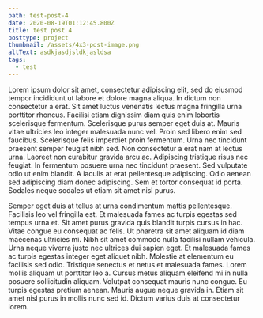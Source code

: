 ```yaml
---
path: test-post-4
date: 2020-08-19T01:12:45.800Z
title: test post 4
posttype: project
thumbnail: /assets/4x3-post-image.png
altText: asdkjasdjsldkjasldsa
tags:
  - test
---
```

Lorem ipsum dolor sit amet, consectetur adipiscing elit, sed do eiusmod tempor incididunt ut labore et dolore magna aliqua. In dictum non consectetur a erat. Sit amet luctus venenatis lectus magna fringilla urna porttitor rhoncus. Facilisi etiam dignissim diam quis enim lobortis scelerisque fermentum. Scelerisque purus semper eget duis at. Mauris vitae ultricies leo integer malesuada nunc vel. Proin sed libero enim sed faucibus. Scelerisque felis imperdiet proin fermentum. Urna nec tincidunt praesent semper feugiat nibh sed. Non consectetur a erat nam at lectus urna. Laoreet non curabitur gravida arcu ac. Adipiscing tristique risus nec feugiat. In fermentum posuere urna nec tincidunt praesent. Sed vulputate odio ut enim blandit. A iaculis at erat pellentesque adipiscing. Odio aenean sed adipiscing diam donec adipiscing. Sem et tortor consequat id porta. Sodales neque sodales ut etiam sit amet nisl purus.

Semper eget duis at tellus at urna condimentum mattis pellentesque. Facilisis leo vel fringilla est. Et malesuada fames ac turpis egestas sed tempus urna et. Sit amet purus gravida quis blandit turpis cursus in hac. Vitae congue eu consequat ac felis. Ut pharetra sit amet aliquam id diam maecenas ultricies mi. Nibh sit amet commodo nulla facilisi nullam vehicula. Urna neque viverra justo nec ultrices dui sapien eget. Et malesuada fames ac turpis egestas integer eget aliquet nibh. Molestie at elementum eu facilisis sed odio. Tristique senectus et netus et malesuada fames. Lorem mollis aliquam ut porttitor leo a. Cursus metus aliquam eleifend mi in nulla posuere sollicitudin aliquam. Volutpat consequat mauris nunc congue. Eu turpis egestas pretium aenean. Mauris augue neque gravida in. Etiam sit amet nisl purus in mollis nunc sed id. Dictum varius duis at consectetur lorem.